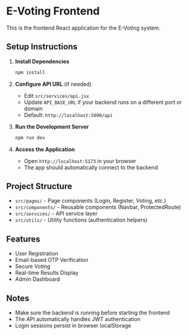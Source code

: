 # E-Voting Frontend

This is the frontend React application for the E-Voting system.

## Setup Instructions

1. **Install Dependencies**
   ```bash
   npm install
   ```

2. **Configure API URL** (if needed)
   - Edit `src/services/api.jsx`
   - Update `API_BASE_URL` if your backend runs on a different port or domain
   - Default: `http://localhost:5000/api`

3. **Run the Development Server**
   ```bash
   npm run dev
   ```

4. **Access the Application**
   - Open `http://localhost:5173` in your browser
   - The app should automatically connect to the backend

## Project Structure

- `src/pages/` - Page components (Login, Register, Voting, etc.)
- `src/components/` - Reusable components (Navbar, ProtectedRoute)
- `src/services/` - API service layer
- `src/utils/` - Utility functions (authentication helpers)

## Features

- User Registration
- Email-based OTP Verification
- Secure Voting
- Real-time Results Display
- Admin Dashboard

## Notes

- Make sure the backend is running before starting the frontend
- The API automatically handles JWT authentication
- Login sessions persist in browser localStorage
